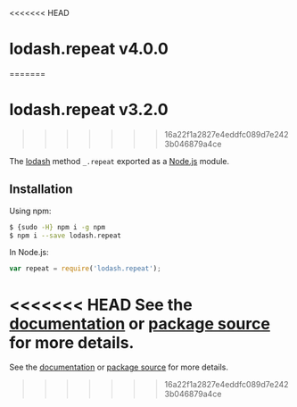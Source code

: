 <<<<<<< HEAD
# lodash.repeat v4.0.0
=======
# lodash.repeat v3.2.0
>>>>>>> 16a22f1a2827e4eddfc089d7e2423b046879a4ce

The [lodash](https://lodash.com/) method `_.repeat` exported as a [Node.js](https://nodejs.org/) module.

## Installation

Using npm:
```bash
$ {sudo -H} npm i -g npm
$ npm i --save lodash.repeat
```

In Node.js:
```js
var repeat = require('lodash.repeat');
```

<<<<<<< HEAD
See the [documentation](https://lodash.com/docs#repeat) or [package source](https://github.com/lodash/lodash/blob/4.0.0-npm-packages/lodash.repeat) for more details.
=======
See the [documentation](https://lodash.com/docs#repeat) or [package source](https://github.com/lodash/lodash/blob/3.2.0-npm-packages/lodash.repeat) for more details.
>>>>>>> 16a22f1a2827e4eddfc089d7e2423b046879a4ce
